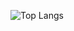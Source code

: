 

![Top Langs](https://github-readme-stats.vercel.app/api/top-langs/?username=siwooJang&layout=compact&theme=tokyonight)
